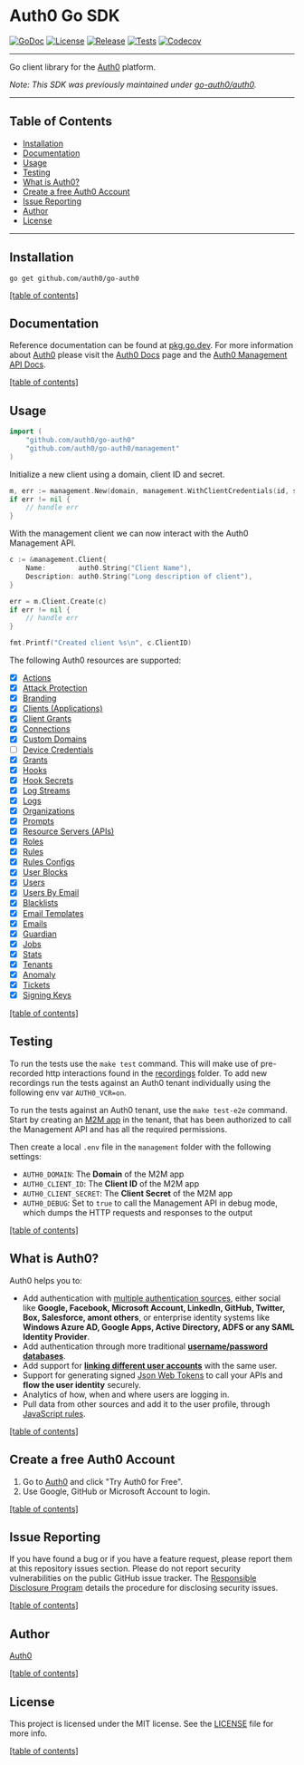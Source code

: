 # Auth0 Go SDK

[![GoDoc](https://pkg.go.dev/badge/github.com/auth0/go-auth0.svg)](https://pkg.go.dev/github.com/auth0/go-auth0)
[![License](https://img.shields.io/github/license/auth0/go-auth0.svg?style=flat-square)](https://github.com/auth0/go-auth0/blob/main/LICENSE)
[![Release](https://img.shields.io/github/v/release/auth0/go-auth0?include_prereleases&style=flat-square)](https://github.com/auth0/go-auth0/releases)
[![Tests](https://img.shields.io/endpoint.svg?url=https%3A%2F%2Factions-badge.atrox.dev%2Fauth0%2Fgo-auth0%2Fbadge%3Fref%3Dmain&style=flat-square)](https://github.com/auth0/go-auth0/actions?query=branch%3Amain)
[![Codecov](https://img.shields.io/codecov/c/github/auth0/go-auth0?style=flat-square)](https://codecov.io/gh/auth0/go-auth0)

---

Go client library for the [Auth0](https://auth0.com/) platform.

_Note: This SDK was previously maintained under [go-auth0/auth0](https://github.com/go-auth0/auth0)._

-------------------------------------

## Table of Contents

- [Installation](#installation)
- [Documentation](#documentation)
- [Usage](#usage)
- [Testing](#testing)
- [What is Auth0?](#what-is-auth0)
- [Create a free Auth0 Account](#create-a-free-auth0-account)
- [Issue Reporting](#issue-reporting)
- [Author](#author)
- [License](#license)

-------------------------------------

## Installation

```shell
go get github.com/auth0/go-auth0
```

[[table of contents]](#table-of-contents)

## Documentation

Reference documentation can be found at [pkg.go.dev](https://pkg.go.dev/gopkg.in/auth0.v5).
For more information about [Auth0](http://auth0.com/) please visit the [Auth0 Docs](http://docs.auth0.com/) page and the
[Auth0 Management API Docs](https://auth0.com/docs/api/management/v2).

[[table of contents]](#table-of-contents)

## Usage

```go
import (
	"github.com/auth0/go-auth0"
	"github.com/auth0/go-auth0/management"
)
```

Initialize a new client using a domain, client ID and secret.

```go
m, err := management.New(domain, management.WithClientCredentials(id, secret))
if err != nil {
	// handle err
}
```

With the management client we can now interact with the Auth0 Management API.

```go
c := &management.Client{
	Name:        auth0.String("Client Name"),
	Description: auth0.String("Long description of client"),
}

err = m.Client.Create(c)
if err != nil {
	// handle err
}

fmt.Printf("Created client %s\n", c.ClientID)
```

The following Auth0 resources are supported:

- [x] [Actions](https://auth0.com/docs/api/management/v2/#!/Actions/get_actions)
- [x] [Attack Protection](https://auth0.com/docs/api/management/v2#!/Attack_Protection/get_breached_password_detection)
- [x] [Branding](https://auth0.com/docs/api/management/v2/#!/Branding/get_branding)
- [x] [Clients (Applications)](https://auth0.com/docs/api/management/v2#!/Clients/get_clients)
- [x] [Client Grants](https://auth0.com/docs/api/management/v2#!/Client_Grants/get_client_grants)
- [x] [Connections](https://auth0.com/docs/api/management/v2#!/Connections/get_connections)
- [x] [Custom Domains](https://auth0.com/docs/api/management/v2#!/Custom_Domains/get_custom_domains)
- [ ] [Device Credentials](https://auth0.com/docs/api/management/v2#!/Device_Credentials/get_device_credentials)
- [x] [Grants](https://auth0.com/docs/api/management/v2#!/Grants/get_grants)
- [x] [Hooks](https://auth0.com/docs/api/management/v2#!/Hooks/get_hooks)
- [x] [Hook Secrets](https://auth0.com/docs/api/management/v2/#!/Hooks/get_secrets)
- [x] [Log Streams](https://auth0.com/docs/api/management/v2#!/Log_Streams/get_log_streams)
- [x] [Logs](https://auth0.com/docs/api/management/v2#!/Logs/get_logs)
- [x] [Organizations](https://auth0.com/docs/api/management/v2#!/Organizations/get_organizations)
- [x] [Prompts](https://auth0.com/docs/api/management/v2#!/Prompts/get_prompts)
- [x] [Resource Servers (APIs)](https://auth0.com/docs/api/management/v2#!/Resource_Servers/get_resource_servers)
- [x] [Roles](https://auth0.com/docs/api/management/v2#!/Roles)
- [x] [Rules](https://auth0.com/docs/api/management/v2#!/Rules/get_rules)
- [x] [Rules Configs](https://auth0.com/docs/api/management/v2#!/Rules_Configs/get_rules_configs)
- [x] [User Blocks](https://auth0.com/docs/api/management/v2#!/User_Blocks/get_user_blocks)
- [x] [Users](https://auth0.com/docs/api/management/v2#!/Users/get_users)
- [x] [Users By Email](https://auth0.com/docs/api/management/v2#!/Users_By_Email/get_users_by_email)
- [x] [Blacklists](https://auth0.com/docs/api/management/v2#!/Blacklists/get_tokens)
- [x] [Email Templates](https://auth0.com/docs/api/management/v2#!/Email_Templates/get_email_templates_by_templateName)
- [x] [Emails](https://auth0.com/docs/api/management/v2#!/Emails/get_provider)
- [x] [Guardian](https://auth0.com/docs/api/management/v2#!/Guardian/get_factors)
- [x] [Jobs](https://auth0.com/docs/api/management/v2#!/Jobs/get_jobs_by_id)
- [x] [Stats](https://auth0.com/docs/api/management/v2#!/Stats/get_active_users)
- [x] [Tenants](https://auth0.com/docs/api/management/v2#!/Tenants/get_settings)
- [X] [Anomaly](https://auth0.com/docs/api/management/v2#!/Anomaly/get_ips_by_id)
- [x] [Tickets](https://auth0.com/docs/api/management/v2#!/Tickets/post_email_verification)
- [x] [Signing Keys](https://auth0.com/docs/api/management/v2#!/Keys/get_signing_keys)

[[table of contents]](#table-of-contents)

## Testing

To run the tests use the `make test` command. This will make use of pre-recorded http interactions found in the
[recordings](./management/testdata/recordings) folder. To add new recordings run the tests against an Auth0 tenant
individually using the following env var `AUTH0_VCR=on`.

To run the tests against an Auth0 tenant, use the `make test-e2e` command. Start by creating an
[M2M app](https://auth0.com/docs/applications/set-up-an-application/register-machine-to-machine-applications) in the
tenant, that has been authorized to call the Management API and has all the required permissions.

Then create a local `.env` file in the `management` folder with the following settings:

* `AUTH0_DOMAIN`: The **Domain** of the M2M app
* `AUTH0_CLIENT_ID`: The **Client ID** of the M2M app
* `AUTH0_CLIENT_SECRET`: The **Client Secret** of the M2M app
* `AUTH0_DEBUG`: Set to `true` to call the Management API in debug mode, which dumps the HTTP requests and responses to the output

[[table of contents]](#table-of-contents)

## What is Auth0?

Auth0 helps you to:

- Add authentication with [multiple authentication sources](https://docs.auth0.com/identityproviders), either social like **Google, Facebook, Microsoft Account, LinkedIn, GitHub, Twitter, Box, Salesforce, amont others**, or enterprise identity systems like **Windows Azure AD, Google Apps, Active Directory, ADFS or any SAML Identity Provider**.
- Add authentication through more traditional **[username/password databases](https://docs.auth0.com/mysql-connection-tutorial)**.
- Add support for **[linking different user accounts](https://docs.auth0.com/link-accounts)** with the same user.
- Support for generating signed [Json Web Tokens](https://docs.auth0.com/jwt) to call your APIs and **flow the user identity** securely.
- Analytics of how, when and where users are logging in.
- Pull data from other sources and add it to the user profile, through [JavaScript rules](https://docs.auth0.com/rules).

[[table of contents]](#table-of-contents)

## Create a free Auth0 Account

1.  Go to [Auth0](https://auth0.com) and click "Try Auth0 for Free".
2.  Use Google, GitHub or Microsoft Account to login.

[[table of contents]](#table-of-contents)

## Issue Reporting

If you have found a bug or if you have a feature request, please report them at this repository issues section.
Please do not report security vulnerabilities on the public GitHub issue tracker.
The [Responsible Disclosure Program](https://auth0.com/whitehat) details the procedure for disclosing security issues.

[[table of contents]](#table-of-contents)

## Author

[Auth0](https://auth0.com/)

[[table of contents]](#table-of-contents)

## License

This project is licensed under the MIT license. See the [LICENSE](LICENSE) file for more info.

[[table of contents]](#table-of-contents)
